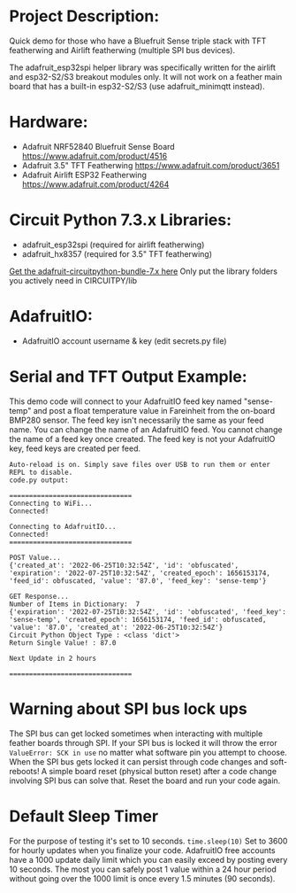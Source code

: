 # Project Description:
Quick demo for those who have a Bluefruit Sense triple stack with TFT featherwing and Airlift featherwing (multiple SPI bus devices). 

The adafruit_esp32spi helper library was specifically written for the airlift and esp32-S2/S3 breakout modules only. It will not work on a feather main board that has a built-in esp32-S2/S3 (use adafruit_minimqtt instead).

# Hardware:
- Adafruit NRF52840 Bluefruit Sense Board https://www.adafruit.com/product/4516
- Adafruit 3.5" TFT Featherwing https://www.adafruit.com/product/3651
- Adafruit Airlift ESP32 Featherwing https://www.adafruit.com/product/4264

# Circuit Python 7.3.x Libraries:
- adafruit_esp32spi (required for airlift featherwing)
- adafruit_hx8357 (required for 3.5" TFT featherwing)

[Get the adafruit-circuitpython-bundle-7.x here](https://circuitpython.org/libraries)
Only put the library folders you actively need in CIRCUITPY/lib

# AdafruitIO:
- AdafruitIO account username & key (edit secrets.py file)


# Serial and TFT Output Example:

This demo code will connect to your AdafruitIO feed key named "sense-temp" and post a float temperature value in Fareinheit from the on-board BMP280 sensor. The feed key isn't necessarily the same as your feed name. You can change the name of an AdafruitIO feed. You cannot change the name of a feed key once created. The feed key is not your AdafruitIO key, feed keys are created per feed.
```
Auto-reload is on. Simply save files over USB to run them or enter REPL to disable.
code.py output:

===============================
Connecting to WiFi...
Connected!

Connecting to AdafruitIO...
Connected!
===============================

POST Value...
{'created_at': '2022-06-25T10:32:54Z', 'id': 'obfuscated', 'expiration': '2022-07-25T10:32:54Z', 'created_epoch': 1656153174, 'feed_id': obfuscated, 'value': '87.0', 'feed_key': 'sense-temp'}

GET Response...
Number of Items in Dictionary:  7
{'expiration': '2022-07-25T10:32:54Z', 'id': 'obfuscated', 'feed_key': 'sense-temp', 'created_epoch': 1656153174, 'feed_id': obfuscated, 'value': '87.0', 'created_at': '2022-06-25T10:32:54Z'}
Circuit Python Object Type : <class 'dict'>
Return Single Value! : 87.0

Next Update in 2 hours

===============================
```
# Warning about SPI bus lock ups
The SPI bus can get locked sometimes when interacting with multiple feather boards through SPI.
If your SPI bus is locked it will throw the error `ValueError: SCK in use` no matter what software pin you attempt to choose.
When the SPI bus gets locked it can persist through code changes and soft-reboots!
A simple board reset (physical button reset) after a code change involving SPI bus can solve that. Reset the board and run your code again. 

# Default Sleep Timer
For the purpose of testing it's set to 10 seconds. `time.sleep(10)` Set to 3600 for hourly updates when you finalize your code.
AdafruitIO free accounts have a 1000 update daily limit which you can easily exceed by posting every 10 seconds. The most you can safely post 1 value within a 24 hour period without going over the 1000 limit is once every 1.5 minutes (90 seconds).
